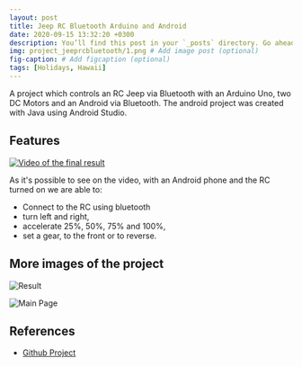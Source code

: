 ```yaml
---
layout: post
title: Jeep RC Bluetooth Arduino and Android
date: 2020-09-15 13:32:20 +0300
description: You’ll find this post in your `_posts` directory. Go ahead and edit it and re-build the site to see your changes. # Add post description (optional)
img: project_jeeprcbluetooth/1.png # Add image post (optional)
fig-caption: # Add figcaption (optional)
tags: [Holidays, Hawaii]
---
```


A project which controls an RC Jeep via Bluetooth with an Arduino Uno, two DC Motors and an Android via Bluetooth. The android project was created with Java using Android Studio.

## Features

[![Video of the final result](https://img.youtube.com/vi/57s6BJGj7tE/0.jpg)](https://www.youtube.com/watch?v=57s6BJGj7tE)

As it's possible to see on the video, with an Android phone and the RC turned on we are able to:
* Connect to the RC using bluetooth
* turn left and right,
* accelerate 25%, 50%, 75% and 100%,
* set a gear, to the front or to reverse.

## More images of the project

<img src="{{site.baseurl}}/assets/img/project_navalbattlegame/architecture.png" alt="Result" class="post-images">

![Main Page]({{site.baseurl}}/assets/img/project_navalbattlegame/12.png)

## References
* [Github Project](https://github.com/brunocoelho1997/NavalBattleGame)